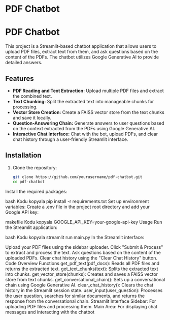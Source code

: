 # PDF Chatbot 

# PDF Chatbot

This project is a Streamlit-based chatbot application that allows users to upload PDF files, extract text from them, and ask questions based on the content of the PDFs. The chatbot utilizes Google Generative AI to provide detailed answers.

## Features

- **PDF Reading and Text Extraction:** Upload multiple PDF files and extract the combined text.
- **Text Chunking:** Split the extracted text into manageable chunks for processing.
- **Vector Store Creation:** Create a FAISS vector store from the text chunks and save it locally.
- **Question-Answering Chain:** Generate answers to user questions based on the context extracted from the PDFs using Google Generative AI.
- **Interactive Chat Interface:** Chat with the bot, upload PDFs, and clear chat history through a user-friendly Streamlit interface.

## Installation

1. Clone the repository:
   ```bash
   git clone https://github.com/yourusername/pdf-chatbot.git
   cd pdf-chatbot
Install the required packages:

bash
Kodu kopyala
pip install -r requirements.txt
Set up environment variables:
Create a .env file in the project root directory and add your Google API key:

makefile
Kodu kopyala
GOOGLE_API_KEY=your-google-api-key
Usage
Run the Streamlit application:

bash
Kodu kopyala
streamlit run main.py
In the Streamlit interface:

Upload your PDF files using the sidebar uploader.
Click "Submit & Process" to extract and process the text.
Ask questions based on the content of the uploaded PDFs.
Clear chat history using the "Clear Chat History" button.
Code Overview
Functions
get_pdf_text(pdf_docs): Reads all PDF files and returns the extracted text.
get_text_chunks(text): Splits the extracted text into chunks.
get_vector_store(chunks): Creates and saves a FAISS vector store from text chunks.
get_conversational_chain(): Sets up a conversational chain using Google Generative AI.
clear_chat_history(): Clears the chat history in the Streamlit session state.
user_input(user_question): Processes the user question, searches for similar documents, and returns the response from the conversational chain.
Streamlit Interface
Sidebar: For uploading PDF files and processing them.
Main Area: For displaying chat messages and interacting with the chatbot

